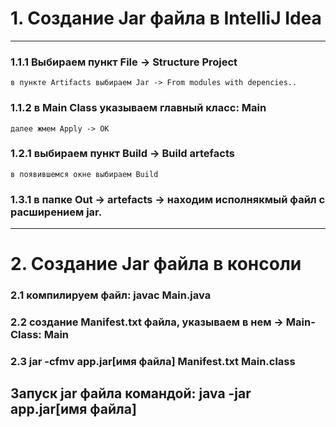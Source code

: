# 1. Создание Jar файла в IntelliJ Idea
***
### 1.1.1 Выбираем пункт File -> Structure Project
    в пункте Artifacts выбираем Jar -> From modules with depencies..
### 1.1.2 в Main Class указываем главный класс: Main
    далее жмем Apply -> OK
### 1.2.1 выбираем пункт Build -> Build artefacts
    в появившемся окне выбираем Build
### 1.3.1 в папке Out -> artefacts -> находим исполнякмый файл с расширением jar.
***
# 2. Создание Jar файла в консоли
### 2.1 компилируем файл: javac Main.java
### 2.2 создание Manifest.txt файла, указываем в нем -> Main-Class: Main 
### 2.3 jar -cfmv app.jar[имя файла] Manifest.txt Main.class
## Запуск jar файла командой: java -jar app.jar[имя файла]

